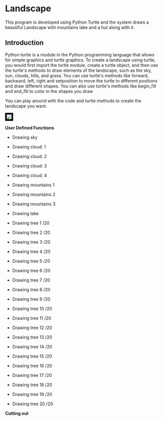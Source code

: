 # Landscape
This program is developed using Python Turtle and the system draws a beautiful Landscape with mountains lake and a hut along with it.

<h2>Introduction</h2>

Python turtle is a module in the Python programming language that allows for simple graphics and turtle graphics. To create a landscape using turtle, you would first import the turtle module, create a turtle object, and then use the turtle's methods to draw elements of the landscape, such as the sky, sun, clouds, hills, and grass. You can use turtle's methods like forward, backward, left, right and setposition to move the turtle to different positions and draw different shapes. You can also use turtle's methods like begin_fill and end_fill to color in the shapes you draw

You can play around with the code and turtle methods to create the landscape you want.


<img src="https://user-images.githubusercontent.com/122405126/212963830-d5e56339-d27b-4d63-b497-6899421229a6.png"  style="border:5px solid black">


**User Defined Functions**

* Drawing sky


* Drawing cloud: 1
* Drawing cloud: 2
* Drawing cloud: 3
* Drawing cloud: 4


* Drawing mountains 1
* Drawing mountains 2
* Drawing mountains 3

* Drawing lake


* Drawing tree 1 /20
* Drawing tree 2 /20
* Drawing tree 3 /20
* Drawing tree 4 /20
* Drawing tree 5 /20
* Drawing tree 6 /20
* Drawing tree 7 /20
* Drawing tree 8 /20
* Drawing tree 9 /20
* Drawing tree 10 /20
* Drawing tree 11 /20
* Drawing tree 12 /20
* Drawing tree 13 /20
* Drawing tree 14 /20
* Drawing tree 15 /20
* Drawing tree 16 /20
* Drawing tree 17 /20
* Drawing tree 18 /20
* Drawing tree 19 /20
* Drawing tree 20 /20

**Cutting out**



